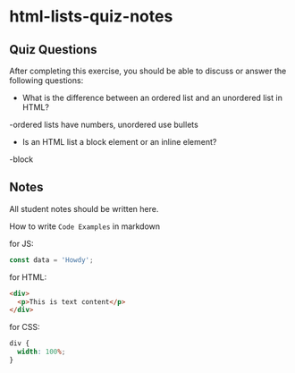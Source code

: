 # html-lists-quiz-notes

## Quiz Questions

After completing this exercise, you should be able to discuss or answer the following questions:

- What is the difference between an ordered list and an unordered list in HTML?

-ordered lists have numbers, unordered use bullets

- Is an HTML list a block element or an inline element?

-block

## Notes

All student notes should be written here.

How to write `Code Examples` in markdown

for JS:

```javascript
const data = 'Howdy';
```

for HTML:

```html
<div>
  <p>This is text content</p>
</div>
```

for CSS:

```css
div {
  width: 100%;
}
```
